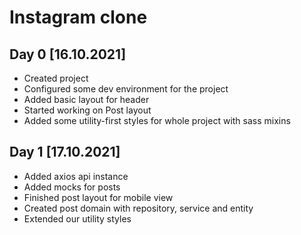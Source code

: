 # Instagram clone

## Day 0 [16.10.2021]

- Created project
- Configured some dev environment for the project
- Added basic layout for header
- Started working on Post layout
- Added some utility-first styles for whole project with sass mixins

## Day 1 [17.10.2021]

- Added axios api instance
- Added mocks for posts
- Finished post layout for mobile view
- Created post domain with repository, service and entity
- Extended our utility styles
